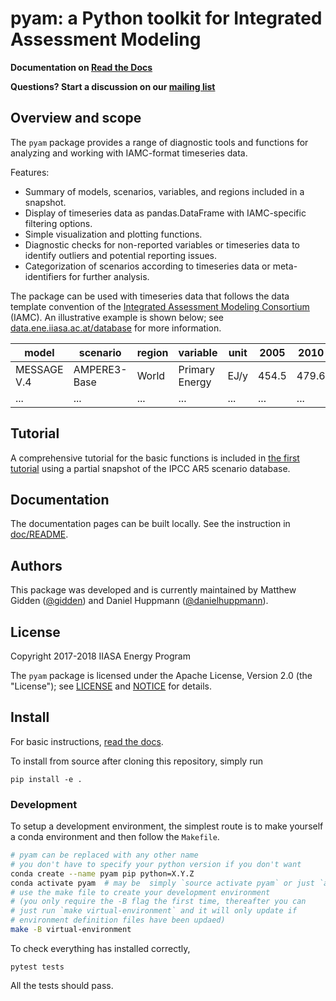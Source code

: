 pyam: a Python toolkit for Integrated Assessment Modeling
=========================================================

**Documentation on [Read the Docs](https://pyam-iamc.readthedocs.io)**

**Questions? Start a discussion on our [mailing list](https://groups.io/g/pyam)**

Overview and scope
------------------

The ``pyam`` package provides a range of diagnostic tools and functions
for analyzing and working with IAMC-format timeseries data.

Features:
- Summary of models, scenarios, variables, and regions included in a snapshot.
- Display of timeseries data as pandas.DataFrame with IAMC-specific filtering
  options.
- Simple visualization and plotting functions.
- Diagnostic checks for non-reported variables or timeseries data to identify
  outliers and potential reporting issues.
- Categorization of scenarios according to timeseries data or meta-identifiers
  for further analysis.

The package can be used with timeseries data that follows the data template
convention of the [Integrated Assessment Modeling Consortium](http://www.globalchange.umd.edu/iamc/) (IAMC).
An illustrative example is shown below;
see [data.ene.iiasa.ac.at/database](http://data.ene.iiasa.ac.at/database/)
for more information.

| **model**    | **scenario** | **region** | **variable**   | **unit** | **2005** | **2010** | **2015** |
|--------------|--------------|------------|----------------|----------|----------|----------|----------|
| MESSAGE V.4  | AMPERE3-Base | World      | Primary Energy | EJ/y     |    454.5 |    479.6 |      ... |
| ...          | ...          | ...        | ...            | ...      |      ... |      ... |      ... |


Tutorial
--------

A comprehensive tutorial for the basic functions is included
in [the first tutorial](doc/source/tutorials/pyam_first_steps.ipynb)
using a partial snapshot of the IPCC AR5 scenario database.

Documentation
-------------

The documentation pages can be built locally.
See the instruction in [doc/README](doc/README.md).

Authors
-------

This package was developed and is currently maintained
by Matthew Gidden ([@gidden](https://github.com/gidden))
and Daniel Huppmann ([@danielhuppmann](https://github.com/danielhuppmann/)).

License
-------

Copyright 2017-2018 IIASA Energy Program

The ``pyam`` package is licensed
under the Apache License, Version 2.0 (the "License");
see [LICENSE](LICENSE) and [NOTICE](NOTICE.md) for details.

Install
-------

For basic instructions,
[read the docs](https://pyam-iamc.readthedocs.io/en/stable/install.html).

To install from source after cloning this repository, simply run

```
pip install -e .
```

### Development

To setup a development environment, the simplest route is to make yourself 
a conda environment and then follow the `Makefile`. 

```sh
# pyam can be replaced with any other name
# you don't have to specify your python version if you don't want
conda create --name pyam pip python=X.Y.Z
conda activate pyam  # may be  simply `source activate pyam` or just `activate pyam`
# use the make file to create your development environment
# (you only require the -B flag the first time, thereafter you can
# just run `make virtual-environment` and it will only update if
# environment definition files have been updaed)
make -B virtual-environment
```

To check everything has installed correctly,

```
pytest tests
```

All the tests should pass.
